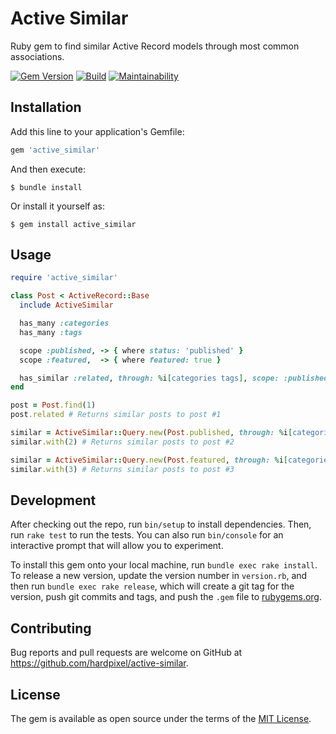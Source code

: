 # Active Similar

Ruby gem to find similar Active Record models through most common associations.

[![Gem Version](https://badge.fury.io/rb/active_similar.svg)](https://badge.fury.io/rb/active_similar)
[![Build](https://github.com/hardpixel/active-similar/actions/workflows/build.yml/badge.svg)](https://github.com/hardpixel/active-similar/actions/workflows/build.yml)
[![Maintainability](https://api.codeclimate.com/v1/badges/741c7fbb7ebb32bc0559/maintainability)](https://codeclimate.com/github/hardpixel/active-similar/maintainability)

## Installation

Add this line to your application's Gemfile:

```ruby
gem 'active_similar'
```

And then execute:

    $ bundle install

Or install it yourself as:

    $ gem install active_similar

## Usage

```ruby
require 'active_similar'

class Post < ActiveRecord::Base
  include ActiveSimilar

  has_many :categories
  has_many :tags

  scope :published, -> { where status: 'published' }
  scope :featured,  -> { where featured: true }

  has_similar :related, through: %i[categories tags], scope: :published
end

post = Post.find(1)
post.related # Returns similar posts to post #1

similar = ActiveSimilar::Query.new(Post.published, through: %i[categories tags])
similar.with(2) # Returns similar posts to post #2

similar = ActiveSimilar::Query.new(Post.featured, through: %i[categories])
similar.with(3) # Returns similar posts to post #3
```

## Development

After checking out the repo, run `bin/setup` to install dependencies. Then, run `rake test` to run the tests. You can also run `bin/console` for an interactive prompt that will allow you to experiment.

To install this gem onto your local machine, run `bundle exec rake install`. To release a new version, update the version number in `version.rb`, and then run `bundle exec rake release`, which will create a git tag for the version, push git commits and tags, and push the `.gem` file to [rubygems.org](https://rubygems.org).

## Contributing

Bug reports and pull requests are welcome on GitHub at https://github.com/hardpixel/active-similar.

## License

The gem is available as open source under the terms of the [MIT License](https://opensource.org/licenses/MIT).
